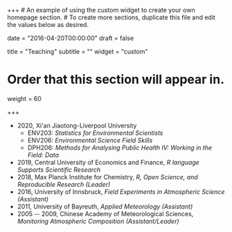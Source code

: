 +++ \# An example of using the custom widget to create your own homepage
section. \# To create more sections, duplicate this file and edit the values
below as desired.

date = "2016-04-20T00:00:00" draft = false

title = "Teaching" subtitle = \"\" widget = "custom"

# Order that this section will appear in.

weight = 60

+++

-   2020, Xi'an Jiaotong-Liverpool University
    -   ENV203: *Statistics for Environmental Scientists*
    -   ENV206: *Environmental Science Field Skills*
    -   DPH206: *Methods for Analysing Public Health IV: Working in the Field: Data*
-   2019, Central University of Economics and Finance, *R language Supports Scientific Research*
-   2018,  Max Planck Institute for Chemistry,  *R, Open Science, and Reproducible Research (Leader)*
-   2016, University of Innsbruck,  *Field Experiments in Atmospheric Science (Assistant)*
-   2011, University of Bayreuth, *Applied Meteorology (Assistant)*
-   2005 -- 2009, Chinese Academy of Meteorological Sciences, *Monitoring
    Atmospheric Composition (Assistant/Leader)*
